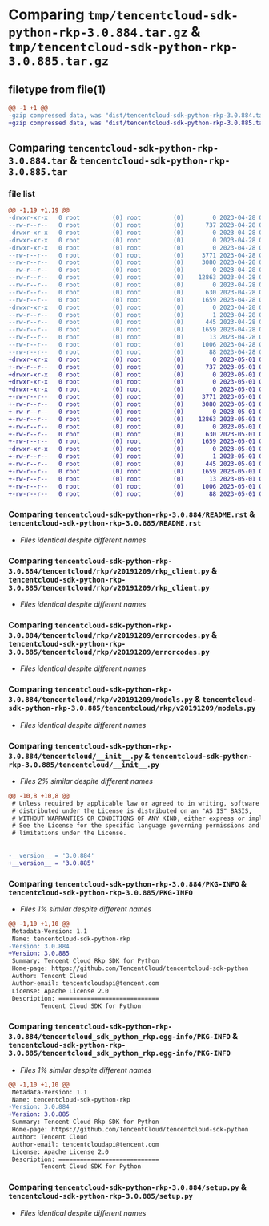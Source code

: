 # Comparing `tmp/tencentcloud-sdk-python-rkp-3.0.884.tar.gz` & `tmp/tencentcloud-sdk-python-rkp-3.0.885.tar.gz`

## filetype from file(1)

```diff
@@ -1 +1 @@
-gzip compressed data, was "dist/tencentcloud-sdk-python-rkp-3.0.884.tar", last modified: Fri Apr 28 02:36:41 2023, max compression
+gzip compressed data, was "dist/tencentcloud-sdk-python-rkp-3.0.885.tar", last modified: Mon May  1 00:47:45 2023, max compression
```

## Comparing `tencentcloud-sdk-python-rkp-3.0.884.tar` & `tencentcloud-sdk-python-rkp-3.0.885.tar`

### file list

```diff
@@ -1,19 +1,19 @@
-drwxr-xr-x   0 root         (0) root         (0)        0 2023-04-28 02:36:41.000000 tencentcloud-sdk-python-rkp-3.0.884/
--rw-r--r--   0 root         (0) root         (0)      737 2023-04-28 02:36:41.000000 tencentcloud-sdk-python-rkp-3.0.884/README.rst
-drwxr-xr-x   0 root         (0) root         (0)        0 2023-04-28 02:36:41.000000 tencentcloud-sdk-python-rkp-3.0.884/tencentcloud/
-drwxr-xr-x   0 root         (0) root         (0)        0 2023-04-28 02:36:41.000000 tencentcloud-sdk-python-rkp-3.0.884/tencentcloud/rkp/
-drwxr-xr-x   0 root         (0) root         (0)        0 2023-04-28 02:36:41.000000 tencentcloud-sdk-python-rkp-3.0.884/tencentcloud/rkp/v20191209/
--rw-r--r--   0 root         (0) root         (0)     3771 2023-04-28 02:36:41.000000 tencentcloud-sdk-python-rkp-3.0.884/tencentcloud/rkp/v20191209/rkp_client.py
--rw-r--r--   0 root         (0) root         (0)     3080 2023-04-28 02:36:41.000000 tencentcloud-sdk-python-rkp-3.0.884/tencentcloud/rkp/v20191209/errorcodes.py
--rw-r--r--   0 root         (0) root         (0)        0 2023-04-28 02:36:41.000000 tencentcloud-sdk-python-rkp-3.0.884/tencentcloud/rkp/v20191209/__init__.py
--rw-r--r--   0 root         (0) root         (0)    12863 2023-04-28 02:36:41.000000 tencentcloud-sdk-python-rkp-3.0.884/tencentcloud/rkp/v20191209/models.py
--rw-r--r--   0 root         (0) root         (0)        0 2023-04-28 02:36:41.000000 tencentcloud-sdk-python-rkp-3.0.884/tencentcloud/rkp/__init__.py
--rw-r--r--   0 root         (0) root         (0)      630 2023-04-28 02:36:41.000000 tencentcloud-sdk-python-rkp-3.0.884/tencentcloud/__init__.py
--rw-r--r--   0 root         (0) root         (0)     1659 2023-04-28 02:36:41.000000 tencentcloud-sdk-python-rkp-3.0.884/PKG-INFO
-drwxr-xr-x   0 root         (0) root         (0)        0 2023-04-28 02:36:41.000000 tencentcloud-sdk-python-rkp-3.0.884/tencentcloud_sdk_python_rkp.egg-info/
--rw-r--r--   0 root         (0) root         (0)        1 2023-04-28 02:36:41.000000 tencentcloud-sdk-python-rkp-3.0.884/tencentcloud_sdk_python_rkp.egg-info/dependency_links.txt
--rw-r--r--   0 root         (0) root         (0)      445 2023-04-28 02:36:41.000000 tencentcloud-sdk-python-rkp-3.0.884/tencentcloud_sdk_python_rkp.egg-info/SOURCES.txt
--rw-r--r--   0 root         (0) root         (0)     1659 2023-04-28 02:36:41.000000 tencentcloud-sdk-python-rkp-3.0.884/tencentcloud_sdk_python_rkp.egg-info/PKG-INFO
--rw-r--r--   0 root         (0) root         (0)       13 2023-04-28 02:36:41.000000 tencentcloud-sdk-python-rkp-3.0.884/tencentcloud_sdk_python_rkp.egg-info/top_level.txt
--rw-r--r--   0 root         (0) root         (0)     1006 2023-04-28 02:36:41.000000 tencentcloud-sdk-python-rkp-3.0.884/setup.py
--rw-r--r--   0 root         (0) root         (0)       88 2023-04-28 02:36:41.000000 tencentcloud-sdk-python-rkp-3.0.884/setup.cfg
+drwxr-xr-x   0 root         (0) root         (0)        0 2023-05-01 00:47:45.000000 tencentcloud-sdk-python-rkp-3.0.885/
+-rw-r--r--   0 root         (0) root         (0)      737 2023-05-01 00:47:44.000000 tencentcloud-sdk-python-rkp-3.0.885/README.rst
+drwxr-xr-x   0 root         (0) root         (0)        0 2023-05-01 00:47:45.000000 tencentcloud-sdk-python-rkp-3.0.885/tencentcloud/
+drwxr-xr-x   0 root         (0) root         (0)        0 2023-05-01 00:47:45.000000 tencentcloud-sdk-python-rkp-3.0.885/tencentcloud/rkp/
+drwxr-xr-x   0 root         (0) root         (0)        0 2023-05-01 00:47:45.000000 tencentcloud-sdk-python-rkp-3.0.885/tencentcloud/rkp/v20191209/
+-rw-r--r--   0 root         (0) root         (0)     3771 2023-05-01 00:47:44.000000 tencentcloud-sdk-python-rkp-3.0.885/tencentcloud/rkp/v20191209/rkp_client.py
+-rw-r--r--   0 root         (0) root         (0)     3080 2023-05-01 00:47:44.000000 tencentcloud-sdk-python-rkp-3.0.885/tencentcloud/rkp/v20191209/errorcodes.py
+-rw-r--r--   0 root         (0) root         (0)        0 2023-05-01 00:47:44.000000 tencentcloud-sdk-python-rkp-3.0.885/tencentcloud/rkp/v20191209/__init__.py
+-rw-r--r--   0 root         (0) root         (0)    12863 2023-05-01 00:47:44.000000 tencentcloud-sdk-python-rkp-3.0.885/tencentcloud/rkp/v20191209/models.py
+-rw-r--r--   0 root         (0) root         (0)        0 2023-05-01 00:47:44.000000 tencentcloud-sdk-python-rkp-3.0.885/tencentcloud/rkp/__init__.py
+-rw-r--r--   0 root         (0) root         (0)      630 2023-05-01 00:47:44.000000 tencentcloud-sdk-python-rkp-3.0.885/tencentcloud/__init__.py
+-rw-r--r--   0 root         (0) root         (0)     1659 2023-05-01 00:47:45.000000 tencentcloud-sdk-python-rkp-3.0.885/PKG-INFO
+drwxr-xr-x   0 root         (0) root         (0)        0 2023-05-01 00:47:45.000000 tencentcloud-sdk-python-rkp-3.0.885/tencentcloud_sdk_python_rkp.egg-info/
+-rw-r--r--   0 root         (0) root         (0)        1 2023-05-01 00:47:45.000000 tencentcloud-sdk-python-rkp-3.0.885/tencentcloud_sdk_python_rkp.egg-info/dependency_links.txt
+-rw-r--r--   0 root         (0) root         (0)      445 2023-05-01 00:47:45.000000 tencentcloud-sdk-python-rkp-3.0.885/tencentcloud_sdk_python_rkp.egg-info/SOURCES.txt
+-rw-r--r--   0 root         (0) root         (0)     1659 2023-05-01 00:47:45.000000 tencentcloud-sdk-python-rkp-3.0.885/tencentcloud_sdk_python_rkp.egg-info/PKG-INFO
+-rw-r--r--   0 root         (0) root         (0)       13 2023-05-01 00:47:45.000000 tencentcloud-sdk-python-rkp-3.0.885/tencentcloud_sdk_python_rkp.egg-info/top_level.txt
+-rw-r--r--   0 root         (0) root         (0)     1006 2023-05-01 00:47:44.000000 tencentcloud-sdk-python-rkp-3.0.885/setup.py
+-rw-r--r--   0 root         (0) root         (0)       88 2023-05-01 00:47:45.000000 tencentcloud-sdk-python-rkp-3.0.885/setup.cfg
```

### Comparing `tencentcloud-sdk-python-rkp-3.0.884/README.rst` & `tencentcloud-sdk-python-rkp-3.0.885/README.rst`

 * *Files identical despite different names*

### Comparing `tencentcloud-sdk-python-rkp-3.0.884/tencentcloud/rkp/v20191209/rkp_client.py` & `tencentcloud-sdk-python-rkp-3.0.885/tencentcloud/rkp/v20191209/rkp_client.py`

 * *Files identical despite different names*

### Comparing `tencentcloud-sdk-python-rkp-3.0.884/tencentcloud/rkp/v20191209/errorcodes.py` & `tencentcloud-sdk-python-rkp-3.0.885/tencentcloud/rkp/v20191209/errorcodes.py`

 * *Files identical despite different names*

### Comparing `tencentcloud-sdk-python-rkp-3.0.884/tencentcloud/rkp/v20191209/models.py` & `tencentcloud-sdk-python-rkp-3.0.885/tencentcloud/rkp/v20191209/models.py`

 * *Files identical despite different names*

### Comparing `tencentcloud-sdk-python-rkp-3.0.884/tencentcloud/__init__.py` & `tencentcloud-sdk-python-rkp-3.0.885/tencentcloud/__init__.py`

 * *Files 2% similar despite different names*

```diff
@@ -10,8 +10,8 @@
 # Unless required by applicable law or agreed to in writing, software
 # distributed under the License is distributed on an "AS IS" BASIS,
 # WITHOUT WARRANTIES OR CONDITIONS OF ANY KIND, either express or implied.
 # See the License for the specific language governing permissions and
 # limitations under the License.
 
 
-__version__ = '3.0.884'
+__version__ = '3.0.885'
```

### Comparing `tencentcloud-sdk-python-rkp-3.0.884/PKG-INFO` & `tencentcloud-sdk-python-rkp-3.0.885/PKG-INFO`

 * *Files 1% similar despite different names*

```diff
@@ -1,10 +1,10 @@
 Metadata-Version: 1.1
 Name: tencentcloud-sdk-python-rkp
-Version: 3.0.884
+Version: 3.0.885
 Summary: Tencent Cloud Rkp SDK for Python
 Home-page: https://github.com/TencentCloud/tencentcloud-sdk-python
 Author: Tencent Cloud
 Author-email: tencentcloudapi@tencent.com
 License: Apache License 2.0
 Description: ============================
         Tencent Cloud SDK for Python
```

### Comparing `tencentcloud-sdk-python-rkp-3.0.884/tencentcloud_sdk_python_rkp.egg-info/PKG-INFO` & `tencentcloud-sdk-python-rkp-3.0.885/tencentcloud_sdk_python_rkp.egg-info/PKG-INFO`

 * *Files 1% similar despite different names*

```diff
@@ -1,10 +1,10 @@
 Metadata-Version: 1.1
 Name: tencentcloud-sdk-python-rkp
-Version: 3.0.884
+Version: 3.0.885
 Summary: Tencent Cloud Rkp SDK for Python
 Home-page: https://github.com/TencentCloud/tencentcloud-sdk-python
 Author: Tencent Cloud
 Author-email: tencentcloudapi@tencent.com
 License: Apache License 2.0
 Description: ============================
         Tencent Cloud SDK for Python
```

### Comparing `tencentcloud-sdk-python-rkp-3.0.884/setup.py` & `tencentcloud-sdk-python-rkp-3.0.885/setup.py`

 * *Files identical despite different names*

